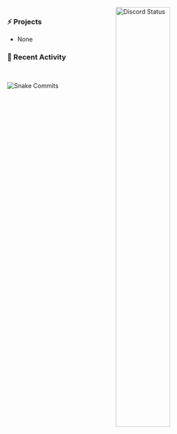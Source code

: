 <a href="https://discord.com/channels/@me" target="_blank">
	<img width="50%" align="right" alt="Discord Status" src="https://lanyard.cnrad.dev/api/1042101464149000303?bg=1f1f1f&borderRadius=5px">
</a>

### ⚡ Projects
- None

### 📄 Recent Activity

<!--RECENT_ACTIVITY:start-->

<br />

![Snake Commits](https://raw.githubusercontent.com/jujutsugod/jujutsugod/output/github-contribution-grid-snake.svg)
